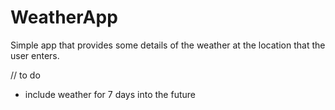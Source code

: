 # WeatherApp
Simple app that provides some details of the weather at the location that the user enters.


// to do 
- include weather for 7 days into the future
